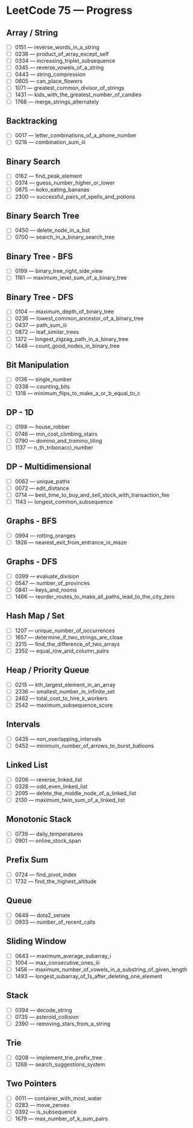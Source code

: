 # LeetCode 75 — Progress


## Array / String

- [ ] 0151 — reverse_words_in_a_string
- [ ] 0238 — product_of_array_except_self
- [ ] 0334 — increasing_triplet_subsequence
- [ ] 0345 — reverse_vowels_of_a_string
- [ ] 0443 — string_compression
- [ ] 0605 — can_place_flowers
- [ ] 1071 — greatest_common_divisor_of_strings
- [ ] 1431 — kids_with_the_greatest_number_of_candies
- [ ] 1768 — merge_strings_alternately

## Backtracking

- [ ] 0017 — letter_combinations_of_a_phone_number
- [ ] 0216 — combination_sum_iii

## Binary Search

- [ ] 0162 — find_peak_element
- [ ] 0374 — guess_number_higher_or_lower
- [ ] 0875 — koko_eating_bananas
- [ ] 2300 — successful_pairs_of_spells_and_potions

## Binary Search Tree

- [ ] 0450 — delete_node_in_a_bst
- [ ] 0700 — search_in_a_binary_search_tree

## Binary Tree - BFS

- [ ] 0199 — binary_tree_right_side_view
- [ ] 1161 — maximum_level_sum_of_a_binary_tree

## Binary Tree - DFS

- [ ] 0104 — maximum_depth_of_binary_tree
- [ ] 0236 — lowest_common_ancestor_of_a_binary_tree
- [ ] 0437 — path_sum_iii
- [ ] 0872 — leaf_similar_trees
- [ ] 1372 — longest_zigzag_path_in_a_binary_tree
- [ ] 1448 — count_good_nodes_in_binary_tree

## Bit Manipulation

- [ ] 0136 — single_number
- [ ] 0338 — counting_bits
- [ ] 1318 — minimum_flips_to_make_a_or_b_equal_to_c

## DP - 1D

- [ ] 0198 — house_robber
- [ ] 0746 — min_cost_climbing_stairs
- [ ] 0790 — domino_and_tromino_tiling
- [ ] 1137 — n_th_tribonacci_number

## DP - Multidimensional

- [ ] 0062 — unique_paths
- [ ] 0072 — edit_distance
- [ ] 0714 — best_time_to_buy_and_sell_stock_with_transaction_fee
- [ ] 1143 — longest_common_subsequence

## Graphs - BFS

- [ ] 0994 — rotting_oranges
- [ ] 1926 — nearest_exit_from_entrance_in_maze

## Graphs - DFS

- [ ] 0399 — evaluate_division
- [ ] 0547 — number_of_provinces
- [ ] 0841 — keys_and_rooms
- [ ] 1466 — reorder_routes_to_make_all_paths_lead_to_the_city_zero

## Hash Map / Set

- [ ] 1207 — unique_number_of_occurrences
- [ ] 1657 — determine_if_two_strings_are_close
- [ ] 2215 — find_the_difference_of_two_arrays
- [ ] 2352 — equal_row_and_column_pairs

## Heap / Priority Queue

- [ ] 0215 — kth_largest_element_in_an_array
- [ ] 2336 — smallest_number_in_infinite_set
- [ ] 2462 — total_cost_to_hire_k_workers
- [ ] 2542 — maximum_subsequence_score

## Intervals

- [ ] 0435 — non_overlapping_intervals
- [ ] 0452 — minimum_number_of_arrows_to_burst_balloons

## Linked List

- [ ] 0206 — reverse_linked_list
- [ ] 0328 — odd_even_linked_list
- [ ] 2095 — delete_the_middle_node_of_a_linked_list
- [ ] 2130 — maximum_twin_sum_of_a_linked_list

## Monotonic Stack

- [ ] 0739 — daily_temperatures
- [ ] 0901 — online_stock_span

## Prefix Sum

- [ ] 0724 — find_pivot_index
- [ ] 1732 — find_the_highest_altitude

## Queue

- [ ] 0649 — dota2_senate
- [ ] 0933 — number_of_recent_calls

## Sliding Window

- [ ] 0643 — maximum_average_subarray_i
- [ ] 1004 — max_consecutive_ones_iii
- [ ] 1456 — maximum_number_of_vowels_in_a_substring_of_given_length
- [ ] 1493 — longest_subarray_of_1s_after_deleting_one_element

## Stack

- [ ] 0394 — decode_string
- [ ] 0735 — asteroid_collision
- [ ] 2390 — removing_stars_from_a_string

## Trie

- [ ] 0208 — implement_trie_prefix_tree
- [ ] 1268 — search_suggestions_system

## Two Pointers

- [ ] 0011 — container_with_most_water
- [ ] 0283 — move_zeroes
- [ ] 0392 — is_subsequence
- [ ] 1679 — max_number_of_k_sum_pairs
